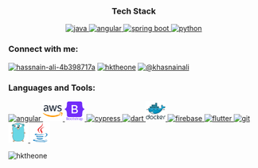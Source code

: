 <h3 align="center">Tech Stack</h3>
<p align="center">
    <a href="https://www.java.com" target="_blank" rel="noreferrer">
        <img src="https://docs.oracle.com/javase/8/docs/technotes/guides/deploy/img/java8_splash.gif" alt="java" width = "150" overflow = "hidden" height="150"/>
    </a>
    <a href="https://angular.io" target="_blank" rel="noreferrer">
        <img src="https://www.thoughtwin.com/assets/img/angular_img.gif" alt="angular" width="150" height="150"/>
    </a>
    <a href="https://spring.io/" target="_blank" rel="noreferrer">
        <img src="https://media2.dev.to/dynamic/image/width=1000,height=420,fit=cover,gravity=auto,format=auto/https%3A%2F%2Fdev-to-uploads.s3.amazonaws.com%2Fuploads%2Farticles%2F3o3zoqb5ysrcuujnyoz9.gif" alt="spring boot" height="150"/>
    </a>
  <a href="https://spring.io/" target="_blank" rel="noreferrer">
        <img src="https://media.giphy.com/media/v1.Y2lkPTc5MGI3NjExY2szdmVidWFnazV4bXIwMjE4dmRwcGRuem00ZThxeG9wNWs4a2Q3biZlcD12MV9naWZzX3NlYXJjaCZjdD1n/KAq5w47R9rmTuvWOWa/giphy.gif" alt="python" width="150" height="150"/>
    </a>
</p>


<h3 align="left">Connect with me:</h3>
<p align="left">
<a href="https://linkedin.com/in/hassnain-ali-4b398717a" target="blank"><img align="center" src="https://raw.githubusercontent.com/rahuldkjain/github-profile-readme-generator/master/src/images/icons/Social/linked-in-alt.svg" alt="hassnain-ali-4b398717a" height="30" width="40" /></a>
<a href="https://kaggle.com/hktheone" target="blank"><img align="center" src="https://raw.githubusercontent.com/rahuldkjain/github-profile-readme-generator/master/src/images/icons/Social/kaggle.svg" alt="hktheone" height="30" width="40" /></a>
<a href="https://www.hackerearth.com/@khasnainali" target="blank"><img align="center" src="https://raw.githubusercontent.com/rahuldkjain/github-profile-readme-generator/master/src/images/icons/Social/hackerearth.svg" alt="@khasnainali" height="30" width="40" /></a>
</p>

<h3 align="left">Languages and Tools:</h3>
<p align="left"> <a href="https://angular.io" target="_blank" rel="noreferrer"> <img src="https://angular.io/assets/images/logos/angular/angular.svg" alt="angular" width="40" height="40"/> </a> <a href="https://aws.amazon.com" target="_blank" rel="noreferrer"> <img src="https://raw.githubusercontent.com/devicons/devicon/master/icons/amazonwebservices/amazonwebservices-original-wordmark.svg" alt="aws" width="40" height="40"/> </a> <a href="https://getbootstrap.com" target="_blank" rel="noreferrer"> <img src="https://raw.githubusercontent.com/devicons/devicon/master/icons/bootstrap/bootstrap-plain-wordmark.svg" alt="bootstrap" width="40" height="40"/> </a> <a href="https://www.cypress.io" target="_blank" rel="noreferrer"> <img src="https://raw.githubusercontent.com/simple-icons/simple-icons/6e46ec1fc23b60c8fd0d2f2ff46db82e16dbd75f/icons/cypress.svg" alt="cypress" width="40" height="40"/> </a> <a href="https://dart.dev" target="_blank" rel="noreferrer"> <img src="https://www.vectorlogo.zone/logos/dartlang/dartlang-icon.svg" alt="dart" width="40" height="40"/> </a> <a href="https://www.docker.com/" target="_blank" rel="noreferrer"> <img src="https://raw.githubusercontent.com/devicons/devicon/master/icons/docker/docker-original-wordmark.svg" alt="docker" width="40" height="40"/> </a> <a href="https://firebase.google.com/" target="_blank" rel="noreferrer"> <img src="https://www.vectorlogo.zone/logos/firebase/firebase-icon.svg" alt="firebase" width="40" height="40"/> </a> <a href="https://flutter.dev" target="_blank" rel="noreferrer"> <img src="https://www.vectorlogo.zone/logos/flutterio/flutterio-icon.svg" alt="flutter" width="40" height="40"/> </a> <a href="https://git-scm.com/" target="_blank" rel="noreferrer"> <img src="https://www.vectorlogo.zone/logos/git-scm/git-scm-icon.svg" alt="git" width="40" height="40"/> </a> <a href="https://golang.org" target="_blank" rel="noreferrer"> <img src="https://raw.githubusercontent.com/devicons/devicon/master/icons/go/go-original.svg" alt="go" width="40" height="40"/> </a> <a href="https://www.java.com" target="_blank" rel="noreferrer"> <img src="https://raw.githubusercontent.com/devicons/devicon/master/icons/java/java-original.svg" alt="java" width="40" height="40"/> </a> </p>

<p><img align="center" src="https://github-readme-stats.vercel.app/api/top-langs?username=hktheone&show_icons=true&locale=en&layout=compact" alt="hktheone" /></p>
